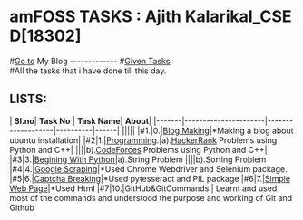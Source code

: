 # amFOSS TASKS : Ajith Kalarikal_CSE D[18302]
#[Go to](https://ajithkalarikal.wordpress.com/) My Blog     -------------   #[Given Tasks](https://docs.google.com/document/d/1JWL3YxBHTPaVITfda4wVuuT9-7xuTdDralVpbtNjVvM/edit)
\
#All the tasks that i have done till this day.
## LISTS:
| **Sl.no**| **Task No** | **Task Name**| **About**|
|-------|----------------------|-------------------|----------|------|
|||||
|#1.|0.|[Blog Making](/TASK_0)|*Making a blog about ubuntu installation|
|#2|1.|[Programming](/TASK_1).|a).[HackerRank](/) Problems using Python and C++|
||||b).[CodeForces](/) Problems using Python and C++|
|#3|3.|[Begining With Python](/TASK_3)|a).String Problem
||||b).Sorting Problem
|#4|4.|[Google Scraping](/TASK_4)|*Used Chrome Webdriver and Selenium package.
|#5|6.|[Captcha Breaking](/TASK_^6)|*Used pytesseract and PIL package
|#6|7.|[Simple Web Page](/TASK_&)|*Used Html
|#7|10.|GitHub&GitCommands     | Learnt and used most of the commands and understood the purpose and working of Git and Github

